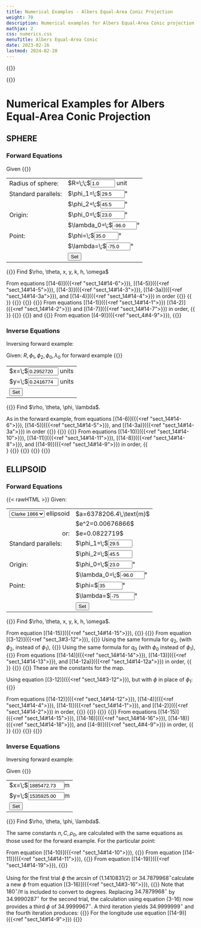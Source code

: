 ```yaml
---
title: Numerical Examples - Albers Equal-Area Conic Projection
weight: 70
description: Numerical examples for Albers Equal-Area Conic projection
mathjax: 2
css: numerics.css
menuTitle: Albers Equal-Area Conic
date: 2023-02-16
lastmod: 2024-02-20
---
```

{{<rawHTML>}}
<script src="../js/format.js"> </script>
<script src="../js/aea.js"> </script>
{{</rawHTML>}}
# Numerical Examples for Albers Equal-Area Conic Projection
## SPHERE
### Forward Equations
Given
{{<rawHTML>}}
<table id="params" class="markdown">
<tr>
  <td>Radius of sphere:</td>
  <td>$R=\;\;$<input id="r_in" value="1.0" size="5" /> unit</td>
</tr>
<tr>
  <td>Standard parallels:</td>
  <td>$\phi_1=\;$<input id="phi1_sph_in" value="29.5" size="5"/>&deg;</td>
</tr>
<tr>
  <td></td>
  <td>$\phi_2=\;$<input id="phi2_sph_in" value="45.5" size="5"/>&deg;</td>
</tr>
<tr>
  <td>Origin:</td>
  <td>$\phi_0=\;$<input id="phi0_sph_in" value="23.0" size="5"/>&deg;</td>
</tr>
<tr>
  <td></td>
  <td>$\lambda_0=\;$<input id="lam0_sph_in" value="-96.0" size="5"/>&deg;</td>
</tr>
<tr>
  <td>Point:</td>
  <td>$\phi=\;$<input id="phi_in" value="35.0" size="5"/>&deg;</td>
</tr>
<tr>
  <td></td>
  <td>$\lambda=\;$<input id="lambda_in" value="-75.0" size="5"/>&deg;</td>
</tr>
<tr>
  <td></td>
  <td><input type="button" value="Set" onclick="sphere.set_fwd()"/></td>
</tr>
</table>
{{</rawHTML>}}
Find $\rho, \theta, x, y, k, h, \omega$

From equations [(14-6)]({{<ref "sect_14#14-6">}}), [(14-5)]({{<ref "sect_14#14-5">}}), [(14-3)]({{<ref "sect_14#14-3">}}), [(14-3a)]({{<ref "sect_14#14-3a">}}), and [(14-4)]({{<ref "sect_14#14-4">}}) in order
{{<math div="n">}}
  \eqalign {
    n &= (\sin29.5^\circ +\sin45.5^\circ)/2 \cr
      &= 0.6028370
  }
{{</math>}}
{{<math div="C">}}
  \eqalign{
    C &= \cos^2 29.5^\circ+2\times0.6028370\sin29.5^\circ \cr
      &= 1.3512213
  }
{{</math>}}
{{<math div="rho">}}
  \eqalign{
    \rho &= 1.0\times(1.3512213-2\times0.6028370\sin35.0^\circ)^{1/2}/0.6028370 \cr
         &= 1.3473026 \;\text{units}
  }
{{</math>}}
{{<math div="rho0">}}
  \eqalign{
    \rho_0 &= 1.0\times(1.3512213-2\times0.6028370\sin23^\circ)^{1/2}/0.6028370 \cr
           &= 1.5562263 \;\text{units}
  }
{{</math>}}
{{<math div="theta">}}
  \eqalign{
    \theta &= 0.6028370\times[(-75.0^\circ)-(-96^\circ)] \cr
           &= 12.6595771^\circ
  }
{{</math>}}
From equations [(14-1)]({{<ref "sect_14#14-1">}}) [(14-2)]({{<ref "sect_14#14-2">}}) and [(14-7)]({{<ref "sect_14#14-7">}}) in order,
{{<math div="x">}}
  \eqalign{
    x &= 1.3473026\sin 12.6595771^\circ \cr
      &= 0.2952720 \;\text{units}
  }
{{</math>}}
{{<math div="y">}}
  \eqalign{
    y &= 1.5562263 - 1.3473026\cos 12.6595771^\circ \cr
      &= 0.2416774 \;\text{units}
  }
{{</math>}}
{{<math div="h">}}
  \eqalign{
    h &= \cos 35.0^\circ/(1.3512213-2\times 0.6028370\sin 35.0^\circ) \cr
      &= 1.0085547
  }
{{</math>}}
and
{{<math div="k">}}k=1/1.0085547=0.9915178{{</math>}}
From equation [(4-9)]({{<ref "sect_4#4-9">}}),
{{<math div="omega">}}
  \eqalign{
    \sin&frac12;\omega &= |1.0085547-0.9915178|/(1.0085547+0.9915178) \cr
           \omega &= 0.9761175^\circ
  }
{{</math>}}

### Inverse Equations
Inversing forward example:

Given: $R, \phi_1, \phi_2, \phi_0, \lambda_0$ for forward example
{{<rawHTML>}}
<table>
  <tr>
    <td>$x=\;$<input id="x_sph_in" value="0.2952720" size="7"/> units</td>
  </tr>
  <tr>
    <td>$y=\;$<input id="y_sph_in" value="0.2416774" size="7"/> units</td>
  </tr>
  <tr>
    <td><input type="button" value="Set" onclick="sphere.set_inv()"/></td>
</table>
{{</rawHTML>}}
Find $\rho, \theta, \phi, \lambda$.

As in the forward example, from equations [(14-6)]({{<ref "sect_14#14-6">}}), [(14-5)]({{<ref "sect_14#14-5">}}), and [(14-3a)]({{<ref "sect_14#14-3a">}}) in order
{{<math div="n_inv">}}
  \eqalign {
    n &= (\sin29.5^\circ +\sin45.5^\circ)/2 \cr
      &= 0.6028370
  }
{{</math>}}
{{<math div="C_inv">}}
  \eqalign{
    C &= \cos^2 29.5^\circ+2\times0.6028370\sin29.5^\circ \cr
      &= 1.3512213
  }
{{</math>}}
{{<math div="rho0_inv">}}
  \eqalign{
    \rho_0 &= 1.0\times(1.3512213-2\times0.6028370\sin23^\circ)^{1/2}/0.6028370 \cr
           &= 1.5562263 \;\text{units}
  }
{{</math>}}
From equations [(14-10)]({{<ref "sect_14#14-10">}}), [(14-11)]({{<ref "sect_14#14-11">}}), [(14-8)]({{<ref "sect_14#14-8">}}), and [(14-9)]({{<ref "sect_14#14-9">}}) in order,
{{<math div="rho_inv">}}
  \eqalign{
    \rho &=[0.2952720^2 + (1.5562263-0.2416774)^2]^{1/2} \cr
         &= 1.3473027 \;\text{units}    
  }
{{</math>}}
{{<math div="theta_inv">}}
\eqalign{
  \theta =& \arctan[0.2952720/(1.5562263-0.2416774)] \cr
          =& 12.6595763^\circ 
}
{{</math>}}
{{<math div="phi">}}
  \eqalign{
    \phi &=\arcsin\{[1.3512213-(1.3473027\times0.6028370/1)^2]/(2\times0.6028370) \} \cr
         &=\arcsin 0.5735764 \cr
         &=34.9999974^\circ
  }
{{</math>}}
{{<math div="lambda">}}
  \eqalign{
    \lambda &= 12.6595763^\circ/0.6028370 + (-96^\circ) \cr
            &= 20.9999988^\circ + (-96^\circ) \cr
            &= -75.0000012^\circ
  }
{{</math>}}
## ELLIPSOID
### Forward Equations
{{< rawHTML >}}
Given: <br/>
<table>
<tr>
  <td>
    <select id="ellip" onchange="ell.select(this.options[this.selectedIndex].value)">
      <option value="0" selected>Clarke 1866</option>
      <option value="1">WGS-84</option>
    </select>
    ellipsoid
  </td>
  <td id="ellip_a">$a=6378206.4\,\text{m}$</td>
</tr>
<tr>
  <td></td>
  <td id="ellip_e2">$e^2=0.00676866$</td>
</tr>
<tr>
  <td style="text-align:right">or:</td>
  <td id="ellip_e">$e=0.0822719$</td>
</tr>
<tr>
  <td>Standard parallels:</td>
  <td>$\phi_1=\;$<input id="phi1_ell_in" value="29.5" size="5"/></td>
</tr>
<tr>
  <td></td>
  <td>$\phi_2=\;$<input id="phi2_ell_in" value="45.5" size="5"/></td>
</tr>
<tr>
  <td>Origin:</td>
  <td>$\phi_0=\;$<input id="phi0_ell_in" value="23.0" size="5"/>&deg;</td>
</tr>
<tr>
  <td></td>
  <td>$\lambda_0=\;$<input id="lam0_ell_in" value="-96.0" size="5"/>&deg;</td>
</tr>
<tr>
  <td>Point:</td>
  <td>$\phi=$<input id="phi_ell_in" value="35" size="5">&deg;</td>
</tr>
  <td></td>
  <td>$\lambda=$<input id="lambda_ell_in" value="-75" size="5">&deg;</td>
</tr>
<tr>
  <td></td>
  <td><input type="button" value="Set" onclick="ell.set_fwd()"></td>
</tr>
</table>
{{</rawHTML>}}
Find $\rho, \theta, x, y, k, h, \omega$.

From equation [(14-15)]({{<ref "sect_14#14-15">}}),
{{<math div="m1">}}
  \eqalign{
    m1 &=\cos 29.5^\circ/(1-0.0067687\sin^2 29.5^\circ)^{1/2} \cr
       &=0.8710708
  }
{{</math>}}
{{<math div="m2">}}
\eqalign{
  m2 &=\cos 45.5^\circ/(1-0.0067687\sin^2 45.5^\circ)^{1/2} \cr
      &=0.7021191
}
{{</math>}}
From equation [(3-12)]({{<ref "sect_3#3-12">}}),
{{<math div="q1">}}
  \eqalign{
    q_1 =& (1-0.0067687)\{\sin 29.5^\circ/(1-0.0067687) \cr
         & -[1/(2\times0.0822719)\ln[(1-0.0822719\sin^2 29.5^\circ)/ \cr
         & (1+0.0822719\sin^2 29.5^\circ)] \} \cr
        =& 0.9792529 
  }
{{</math>}}
Using the same formula for $q_2$, (with $\phi_2$, instead of $\phi_1$),
{{<math div="q2">}}q_2=1.4201080{{</math>}}
Using the same formula for $q_0$ (with $\phi_0$ instead of $\phi_1$),
{{<math div="q0">}}q_0=0.7767080{{</math>}}
From equations [(14-14)]({{<ref "sect_14#14-14">}}), [(14-13)]({{<ref "sect_14#14-13">}}), and [(14-12a)]({{<ref "sect_14#14-12a">}}) in order,
{{<math div="n_ell">}}
  \eqalign{
    n &= (0.8710708^2 - 0.7021191^2)/(1.4201080-0.9792529) \cr
      &= 0.6029035
  }
{{</math>}}
{{<math div="C_ell">}}
  \eqalign{
    C &= 0.8710708^2+0.6029035\times0.9792529 \cr
     &= 1.3491594
  }
{{</math>}}
{{<math div="rho0_ell">}}
  \eqalign{
    \rho_0 &= 6378206.4\times(1.3491594-0.6029035\times0.7767080)^{1/2}/0.6029035 \cr
           &= 9929079.57 \;\text{m}
  }
{{</math>}}
These are the constants for the map.

Using equation [(3-12)]({{<ref "sect_14#3-12">}}), but with $\phi$ in place of $\phi_1$:
{{<math div="q_ell">}}
  q=1.1410831
{{</math>}}

From equations [(14-12)]({{<ref "sect_14#14-12">}}), [(14-4)]({{<ref "sect_14#14-4">}}), [(14-1)]({{<ref "sect_14#14-1">}}), and [(14-2)]({{<ref "sect_14#14-2">}}) in order,
{{<math div="rho_ell">}}
  \eqalign{
    \rho &= 6378206.4\times(1.3491594-0.6029035\times1.1410831)^{1/2}/0.6029035 \cr
         &= 8602328.23 \;\text{m}
  }
{{</math>}}
{{<math div="theta_ell">}}
  \theta = 0.6029035\times[-75^\circ-(-96^\circ)] = 12.6609735^\circ
{{</math>}}
{{<math div="x_ell">}}
  x = 8602328.23\sin 12.6609735^\circ = 1885472.73\;\text{m}
{{</math>}}
{{<math div="y_ell">}}
  \eqalign{
    y &=9929079.57 - 8602328.23\cos 12.6609735^\circ \cr
      &=1535925.00\;\text{m}
  }
{{</math>}}
From equations [(14-15)]({{<ref "sect_14#14-15">}}), [(14-16)]({{<ref "sect_14#14-16">}}), [(14-18)]({{<ref "sect_14#14-18">}}), and [(4-9)]({{<ref "sect_4#4-9">}}) in order,
{{<math div="m_ell">}}
  \eqalign{
    m &=\cos 35^\circ/(1-0.0067687\sin^2 35^\circ)^{1/2} \cr
      &=0.8200656
  }
{{</math>}}
{{<math div="k_ell">}}
  \eqalign{
    k &=8602328.23\times0.6029035/(6378206.4\times0.8200656) \cr
      &= 0.9915546
  }{{</math>}}
{{<math div="h_ell">}}h=1/0.9915546=1.0085173{{</math>}}
{{<math div="omega_ell">}}
  \eqalign{
    \sin &frac12;\omega &= |1.0085173-0.9915546|/(1.0085173+0.9915546) \cr
          \omega &= 0.9718683^\circ
  }
{{</math>}}

### Inverse Equations
Inversing forward example:

Given
{{<rawHTML>}}
<table>
  <tr>
    <td>$x=\;$<input id="x_ell_in" value="1885472.73" size="9"/>m</td>
  </tr>
  <tr>
    <td>$y=\;$<input id="y_ell_in" value="1535925.00" size="9"/>m</td>
  </tr>
  <tr>
    <td><input type="button" value="Set" onclick="ell.set_inv()"/></td>
</table>
{{</rawHTML>}}
Find $\rho, \theta, \phi, \lambda$.

The same constants $n, C, \rho_0$, are calculated with the same equations as those
used for the forward example. For the particular point:

From equation [(14-10)]({{<ref "sect_14#14-10">}}),
{{<math div="rho_ell_inv">}}
  \eqalign{
    \rho &=[1885472.73^2+(9929079.57 - 1535925.00)^2]^{1/2} \cr
         &=8602328.23\;\text{m}
  }
{{</math>}}
From equation [(14-11)]({{<ref "sect_14#14-11">}}),
{{<math div="theta_ell_inv">}}
  \eqalign{
    \theta =& \arctan[1885472.73/(9929079.57-1535925.00)] \cr
           =& 12.6609735^\circ \text{Since the denominator is positive,} \cr
            & \text{there is no adjustment to } \theta
  }
{{</math>}}
From equation [(14-19)]({{<ref "sect_14#14-19">}}),
{{<math div="q_ell_inv">}}
  \eqalign {
    q &= [1.3491594-(8602328.23\times0.6029035/6378206.4)^2]/0.6029035 \cr
      &= 1.1410831
  }
{{</math>}}

Using for the first trial $\phi$ the arcsin of <span id="phi_iter0">$(1.1410831/2)$</span> or <span id="phi_iter0_1">$34.7879968^\circ$</span>calculate a new $\phi$ from equation [(3-16)]({{<ref "sect_14#3-16">}}),
{{<math div="phi_iter1">}}
  \eqalign{
    \phi =& 34.7879968^\circ+[(1-0.0067687\sin^234.7879968^\circ)^2/(2\cos 34.7879968^\circ)] \cr
          &\times\{1.1410831(1-0.0067687)-\sin 34.7879968^\circ/(1-0.0067687\sin^234.7879968^\circ) \cr
          &+[1/(2\times0.0822719)]\ln[(1-0.0822719\sin34.7879968^\circ) \cr
          &/(1+0.0822719\sin34.7879968^\circ)]\}\times 180^\circ/\pi \cr
         =& 34.9990287^\circ
  }
{{</math>}}
Note that $180^\circ/\pi$ is included to convert to degrees. Replacing <span id="phi_iter0_2">$34.7879968^\circ$</span> by <span id="phi_iter1_1">$34.9990287^\circ$</span> for the second trial, the calculation using equation (3-16) now provides a third $\phi$ of <span id="phi_iter2">$34.9999967^\circ$</span>. A third iteration yields <span id="phi_iter3">$34.9999999^\circ$</span> and the fourth iteration produces:
{{<math div="phi_iter4">}}\phi = 35.0000000^\circ{{</math>}}
For the longitude use equation [(14-9)]({{<ref "sect_14#14-9">}})
{{<math div="lam_ell_inv">}}
  \eqalign{
    \lambda &= (-96^\circ)+12.6609735^\circ/0.6029035 \cr
            &= -75.0000000^\circ
  }
{{</math>}}



